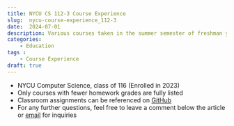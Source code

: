 ```yaml
---
title: NYCU CS 112-3 Course Experience
slug:  nycu-course-experience_112-3
date:  2024-07-01
description: Various courses taken in the summer semester of freshman year
categories:
    - Education
tags : 
    - Course Experience
draft: true
---
```

* NYCU Computer Science, class of 116 (Enrolled in 2023)
* Only courses with fewer homework grades are fully listed
* Classroom assignments can be referenced on [GitHub](https://github.com/chou-ting-wei?tab=repositories)
* For any further questions, feel free to leave a comment below the article or [email](mailto:userwei.blog@gmail.com) for inquiries

